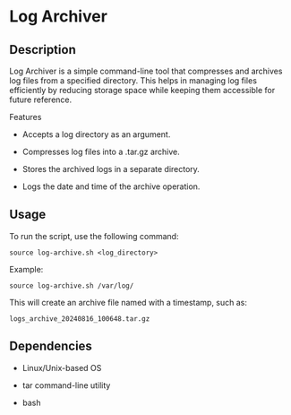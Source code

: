 # Log Archiver

## Description

Log Archiver is a simple command-line tool that compresses and archives log files from a specified directory. This helps in managing log files efficiently by reducing storage space while keeping them accessible for future reference.

Features

- Accepts a log directory as an argument.

- Compresses log files into a .tar.gz archive.

- Stores the archived logs in a separate directory.

- Logs the date and time of the archive operation.

## Usage

To run the script, use the following command:
```
source log-archive.sh <log_directory>
```
Example:
```
source log-archive.sh /var/log/
```
This will create an archive file named with a timestamp, such as:
```
logs_archive_20240816_100648.tar.gz
```
## Dependencies

- Linux/Unix-based OS

- tar command-line utility

- bash
